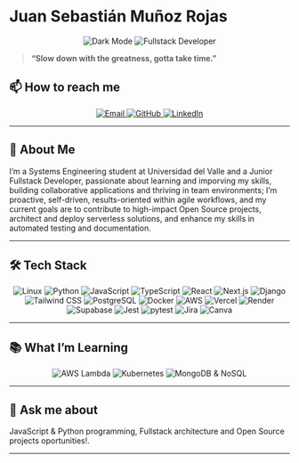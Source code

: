 # Juan Sebastián Muñoz Rojas
<p align="center">
  <img src="https://img.shields.io/badge/🖤-Dark%20Mode-000000?style=for-the-badge&logo=github" alt="Dark Mode"/>
  <img src="https://img.shields.io/badge/🚀-Fullstack%20Developer-282a36?style=for-the-badge&logo=visual-studio-code&logoColor=61DAFB" alt="Fullstack Developer"/>
</p>

> **“Slow down with the greatness, gotta take time.”**

## 📫 How to reach me

<p align="center">
  <a href="mailto:juan.munoz.rojas@correounivalle.edu.co">
    <img src="https://img.shields.io/badge/Email-D14836?style=flat-square&logo=gmail&logoColor=white" alt="Email"/>
  </a>
  <a href="https://github.com/sebastianmr18">
    <img src="https://img.shields.io/badge/GitHub-181717?style=flat-square&logo=github&logoColor=white" alt="GitHub"/>
  </a>
  <a href="https://www.linkedin.com/in/juan-sebastian-mu%C3%B1oz-rojas-941869278/">
    <img src="https://img.shields.io/badge/LinkedIn-0A66C2?style=flat-square&logo=linkedin&logoColor=white" alt="LinkedIn"/>
  </a>
</p>

---


## 👤 About Me
I’m a Systems Engineering student at Universidad del Valle and a Junior Fullstack Developer, passionate about learning and imporving my skills, building collaborative applications and thriving in team environments; I’m proactive, self-driven, results-oriented within agile workflows, and my current goals are to contribute to high-impact Open Source projects, architect and deploy serverless solutions, and enhance my skills in automated testing and documentation.  

---

## 🛠️ Tech Stack

<p align="center">
  <img src="https://img.shields.io/badge/Linux-FCC624?style=for-the-square&logo=linux&logoColor=black" alt="Linux"/>
  <img src="https://img.shields.io/badge/Python-3776AB?style=flat-square&logo=python&logoColor=white" alt="Python"/>
  <img src="https://img.shields.io/badge/JavaScript-F7DF1E?style=flat-square&logo=javascript&logoColor=black" alt="JavaScript"/>
  <img src="https://img.shields.io/badge/TypeScript-3178C6?style=flat-square&logo=typescript&logoColor=white" alt="TypeScript"/>
  <img src="https://img.shields.io/badge/React-20232A?style=flat-square&logo=react&logoColor=61DAFB" alt="React"/>
  <img src="https://img.shields.io/badge/Next.js-000000?style=flat-square&logo=next.js&logoColor=white" alt="Next.js"/>
  <img src="https://img.shields.io/badge/Django-092E20?style=flat-square&logo=django&logoColor=white" alt="Django"/>
  <img src="https://img.shields.io/badge/TailwindCSS-38B2AC?style=flat-square&logo=tailwind-css&logoColor=white" alt="Tailwind CSS"/>
  <img src="https://img.shields.io/badge/PostgreSQL-336791?style=flat-square&logo=postgresql&logoColor=white" alt="PostgreSQL"/>
  <img src="https://img.shields.io/badge/Docker-2496ED?style=flat-square&logo=docker&logoColor=white" alt="Docker"/>
  <img src="https://img.shields.io/badge/AWS-232F3E?style=flat-square&logo=amazon-aws&logoColor=white" alt="AWS"/>
  <img src="https://img.shields.io/badge/Vercel-000000?style=flat-square&logo=vercel&logoColor=white" alt="Vercel"/>
  <img src="https://img.shields.io/badge/Render-2ec866?style=flat-square&logo=render&logoColor=white" alt="Render"/>
  <img src="https://img.shields.io/badge/Supabase-3ECF8E?style=flat-square&logo=supabase&logoColor=white" alt="Supabase"/>
  <img src="https://img.shields.io/badge/Jest-C21325?style=flat-square&logo=jest&logoColor=white" alt="Jest"/>
  <img src="https://img.shields.io/badge/pytest-0080FF?style=flat-square&logo=pytest&logoColor=white" alt="pytest"/>
  <img src="https://img.shields.io/badge/Jira-0052CC?style=flat-square&logo=jira&logoColor=white" alt="Jira"/>
  <img src="https://img.shields.io/badge/Canva-00C4CC?style=flat-square&logo=canva&logoColor=white" alt="Canva"/>
</p>

---

## 📚 What I’m Learning

<p align="center">
  <img src="https://img.shields.io/badge/AWS%20Lambda-FF9900?style=flat-square&logo=amazonaws&logoColor=white" alt="AWS Lambda"/>
  <img src="https://img.shields.io/badge/Kubernetes-326CE5?style=flat-square&logo=kubernetes&logoColor=white" alt="Kubernetes"/>
  <img src="https://img.shields.io/badge/MongoDB-47A248?style=flat-square&logo=mongodb&logoColor=white" alt="MongoDB & NoSQL"/>
</p>

---
## 💬 Ask me about
JavaScript & Python programming, Fullstack architecture and Open Source projects oportunities!.

---
